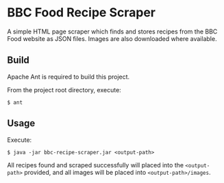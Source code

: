 # BBC Food Recipe Scraper

A simple HTML page scraper which finds and stores recipes from the BBC Food
website as JSON files. Images are also downloaded where available.

## Build

Apache Ant is required to build this project.

From the project root directory, execute:

`$ ant`

## Usage

Execute:

`$ java -jar bbc-recipe-scraper.jar <output-path>`

All recipes found and scraped successfully will placed into the `<output-path>`
provided, and all images will be placed into `<output-path>/images`.
